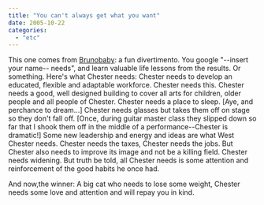 ```yaml
---
title: "You can't always get what you want"
date: 2005-10-22
categories: 
  - "etc"
---
```


This one comes from [Brunobaby](http://brunobaby.blogspot.com): a fun divertimento. You google "--insert your name-- needs", and learn valuable life lessons from the results. Or something. Here's what Chester needs: Chester needs to develop an educated, flexible and adaptable workforce. Chester needs this. Chester needs a good, well designed building to cover all arts for children, older people and all people of Chester. Chester needs a place to sleep. \[Aye, and perchance to dream...\] Chester needs glasses but takes them off on stage so they don't fall off. \[Once, during guitar master class they slipped down so far that I shook them off in the middle of a performance--Chester is dramatic!\] Some new leadership and energy and ideas are what West Chester needs. Chester needs the taxes, Chester needs the jobs. But Chester also needs to improve its image and not be a killing field. Chester needs widening. But truth be told, all Chester needs is some attention and reinforcement of the good habits he once had.

And now,the winner: A big cat who needs to lose some weight, Chester needs some love and attention and will repay you in kind.
